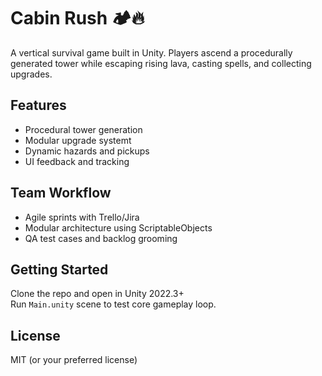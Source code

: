 # Cabin Rush 🏕️🔥

A vertical survival game built in Unity. Players ascend a procedurally generated tower while escaping rising lava, casting spells, and collecting upgrades.

## Features
- Procedural tower generation
- Modular upgrade systemt
- Dynamic hazards and pickups
- UI feedback and tracking

## Team Workflow
- Agile sprints with Trello/Jira
- Modular architecture using ScriptableObjects
- QA test cases and backlog grooming

## Getting Started
Clone the repo and open in Unity 2022.3+  
Run `Main.unity` scene to test core gameplay loop.

## License
MIT (or your preferred license)
